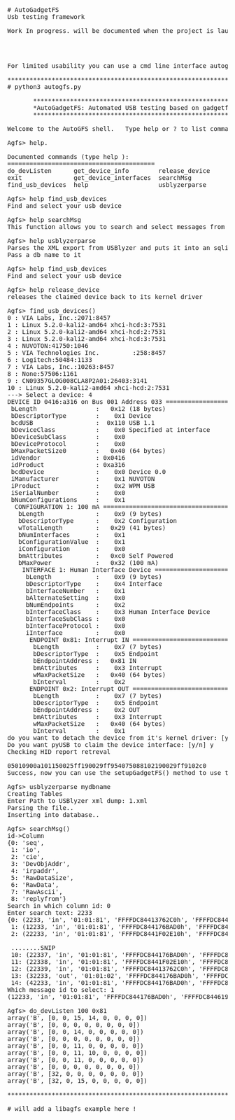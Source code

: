 <pre>
# AutoGadgetFS
Usb testing framework

Work In progress. will be documented when the project is launched. No sending and receiving yet.




For limited usability you can use a cmd line interface autogfs.py, but to take more control over the usb device and functionality of AutoGadgetfs i recommend you using the libagfs with ipython.

****************************************************************************************************************************
# python3 autogfs.py   

       *******************************************************************************. 
       *AutoGadgetFS: Automated USB testing based on gadgetfs*************************. 
       *******************************************************************************.      
        
Welcome to the AutoGFS shell.   Type help or ? to list commands.  

Agfs> help. 

Documented commands (type help <topic>):
========================================
do_devListen      get_device_info        release_device
exit              get_device_interfaces  searchMsg     
find_usb_devices  help                   usblyzerparse  

Agfs> help find_usb_devices  
Find and select your usb device  

Agfs> help searchMsg  
This function allows you to search and select messages from the db for usage

Agfs> help usblyzerparse
Parses the XML export from USBlyzer and puts it into an sqlite database
Pass a db name to it

Agfs> help find_usb_devices
Find and select your usb device

Agfs> help release_device
releases the claimed device back to its kernel driver

Agfs> find_usb_devices()
0 : VIA Labs, Inc.:2071:8457
1 : Linux 5.2.0-kali2-amd64 xhci-hcd:3:7531
2 : Linux 5.2.0-kali2-amd64 xhci-hcd:2:7531
3 : Linux 5.2.0-kali2-amd64 xhci-hcd:3:7531
4 : NUVOTON:41750:1046
5 : VIA Technologies Inc.         :258:8457
6 : Logitech:50484:1133
7 : VIA Labs, Inc.:10263:8457
8 : None:57506:1161
9 : CN09357GLOG008CLA8P2A01:26403:3141
10 : Linux 5.2.0-kali2-amd64 xhci-hcd:2:7531
---> Select a device: 4
DEVICE ID 0416:a316 on Bus 001 Address 033 =================
 bLength                :   0x12 (18 bytes)
 bDescriptorType        :    0x1 Device
 bcdUSB                 :  0x110 USB 1.1
 bDeviceClass           :    0x0 Specified at interface
 bDeviceSubClass        :    0x0
 bDeviceProtocol        :    0x0
 bMaxPacketSize0        :   0x40 (64 bytes)
 idVendor               : 0x0416
 idProduct              : 0xa316
 bcdDevice              :    0x0 Device 0.0
 iManufacturer          :    0x1 NUVOTON
 iProduct               :    0x2 WPM USB
 iSerialNumber          :    0x0 
 bNumConfigurations     :    0x1
  CONFIGURATION 1: 100 mA ==================================
   bLength              :    0x9 (9 bytes)
   bDescriptorType      :    0x2 Configuration
   wTotalLength         :   0x29 (41 bytes)
   bNumInterfaces       :    0x1
   bConfigurationValue  :    0x1
   iConfiguration       :    0x0 
   bmAttributes         :   0xc0 Self Powered
   bMaxPower            :   0x32 (100 mA)
    INTERFACE 1: Human Interface Device ====================
     bLength            :    0x9 (9 bytes)
     bDescriptorType    :    0x4 Interface
     bInterfaceNumber   :    0x1
     bAlternateSetting  :    0x0
     bNumEndpoints      :    0x2
     bInterfaceClass    :    0x3 Human Interface Device
     bInterfaceSubClass :    0x0
     bInterfaceProtocol :    0x0
     iInterface         :    0x0 
      ENDPOINT 0x81: Interrupt IN ==========================
       bLength          :    0x7 (7 bytes)
       bDescriptorType  :    0x5 Endpoint
       bEndpointAddress :   0x81 IN
       bmAttributes     :    0x3 Interrupt
       wMaxPacketSize   :   0x40 (64 bytes)
       bInterval        :    0x2
      ENDPOINT 0x2: Interrupt OUT ==========================
       bLength          :    0x7 (7 bytes)
       bDescriptorType  :    0x5 Endpoint
       bEndpointAddress :    0x2 OUT
       bmAttributes     :    0x3 Interrupt
       wMaxPacketSize   :   0x40 (64 bytes)
       bInterval        :    0x1
do you want to detach the device from it's kernel driver: [y/n] y
Do you want pyUSB to claim the device interface: [y/n] y
Checking HID report retreval

05010900a101150025ff190029ff954075088102190029ff9102c0
Success, now you can use the setupGadgetFS() method to use the device with GadgetFS

Agfs> usblyzerparse mydbname
Creating Tables
Enter Path to USBlyzer xml dump: 1.xml
Parsing the file..
Inserting into database..

Agfs> searchMsg()
id->Column
{0: 'seq',
 1: 'io',
 2: 'cie',
 3: 'DevObjAddr',
 4: 'irpaddr',
 5: 'RawDataSize',
 6: 'RawData',
 7: 'RawAscii',
 8: 'replyfrom'}
Search in which column id: 0
Enter search text: 2233
{0: (2233, 'in', '01:01:81', 'FFFFDC84413762C0h', 'FFFFDC844619F9A0h', 0, '', '', 0),
 1: (12233, 'in', '01:01:81', 'FFFFDC844176BAD0h', 'FFFFDC844619F9A0h', 0, '', '', 0),
 2: (22233, 'in', '01:01:81', 'FFFFDC8441F02E10h', 'FFFFDC844619F9A0h', 64, '96140000EC0400007FFFFFFF00F00100000000000000000000000000000000000000000000000000000000000000000000000000000000000000000000000000', 
 
 ........SNIP
 10: (22337, 'in', '01:01:81', 'FFFFDC844176BAD0h', 'FFFFDC8442BED9A0h', 0, '', '', 0),
 11: (22338, 'in', '01:01:81', 'FFFFDC8441F02E10h', 'FFFFDC8442BED9A0h', 0, '', '', 0),
 12: (22339, 'in', '01:01:81', 'FFFFDC84413762C0h', 'FFFFDC8442BED9A0h', 0, '', '', 0),
 13: (32233, 'out', '01:01:02', 'FFFFDC844176BAD0h', 'FFFFDC844C9149A0h', 0, '', '', 32228),
 14: (42233, 'in', '01:01:81', 'FFFFDC844176BAD0h', 'FFFFDC8442BED9A0h', 0, '', '', 0)}
Which message id to select: 1
(12233, 'in', '01:01:81', 'FFFFDC844176BAD0h', 'FFFFDC844619F9A0h', 0, '', '', 0)

Agfs> do_devListen 100 0x81
array('B', [0, 0, 15, 14, 0, 0, 0, 0])
array('B', [0, 0, 0, 0, 0, 0, 0, 0])
array('B', [0, 0, 14, 0, 0, 0, 0, 0])
array('B', [0, 0, 0, 0, 0, 0, 0, 0])
array('B', [0, 0, 11, 0, 0, 0, 0, 0])
array('B', [0, 0, 11, 10, 0, 0, 0, 0])
array('B', [0, 0, 11, 0, 0, 0, 0, 0])
array('B', [0, 0, 0, 0, 0, 0, 0, 0])
array('B', [32, 0, 0, 0, 0, 0, 0, 0])
array('B', [32, 0, 15, 0, 0, 0, 0, 0])

****************************************************************************************************************************

# will add a libagfs example here !
</pre>
